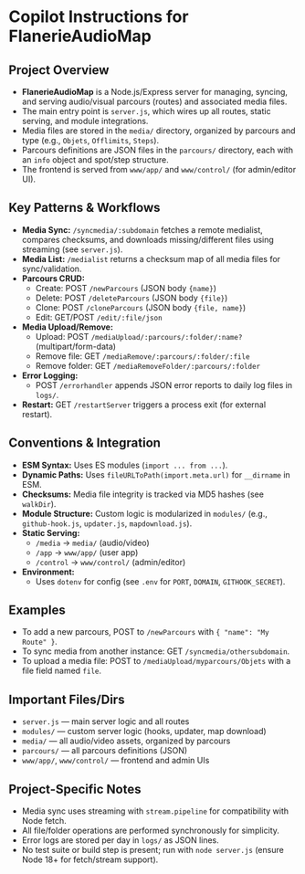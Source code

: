 # Copilot Instructions for FlanerieAudioMap

## Project Overview
- **FlanerieAudioMap** is a Node.js/Express server for managing, syncing, and serving audio/visual parcours (routes) and associated media files.
- The main entry point is `server.js`, which wires up all routes, static serving, and module integrations.
- Media files are stored in the `media/` directory, organized by parcours and type (e.g., `Objets`, `Offlimits`, `Steps`).
- Parcours definitions are JSON files in the `parcours/` directory, each with an `info` object and spot/step structure.
- The frontend is served from `www/app/` and `www/control/` (for admin/editor UI).

## Key Patterns & Workflows
- **Media Sync:** `/syncmedia/:subdomain` fetches a remote medialist, compares checksums, and downloads missing/different files using streaming (see `server.js`).
- **Media List:** `/medialist` returns a checksum map of all media files for sync/validation.
- **Parcours CRUD:**
  - Create: POST `/newParcours` (JSON body `{name}`)
  - Delete: POST `/deleteParcours` (JSON body `{file}`)
  - Clone: POST `/cloneParcours` (JSON body `{file, name}`)
  - Edit: GET/POST `/edit/:file/json`
- **Media Upload/Remove:**
  - Upload: POST `/mediaUpload/:parcours/:folder/:name?` (multipart/form-data)
  - Remove file: GET `/mediaRemove/:parcours/:folder/:file`
  - Remove folder: GET `/mediaRemoveFolder/:parcours/:folder`
- **Error Logging:**
  - POST `/errorhandler` appends JSON error reports to daily log files in `logs/`.
- **Restart:** GET `/restartServer` triggers a process exit (for external restart).

## Conventions & Integration
- **ESM Syntax:** Uses ES modules (`import ... from ...`).
- **Dynamic Paths:** Uses `fileURLToPath(import.meta.url)` for `__dirname` in ESM.
- **Checksums:** Media file integrity is tracked via MD5 hashes (see `walkDir`).
- **Module Structure:** Custom logic is modularized in `modules/` (e.g., `github-hook.js`, `updater.js`, `mapdownload.js`).
- **Static Serving:**
  - `/media` → `media/` (audio/video)
  - `/app` → `www/app/` (user app)
  - `/control` → `www/control/` (admin/editor)
- **Environment:**
  - Uses `dotenv` for config (see `.env` for `PORT`, `DOMAIN`, `GITHOOK_SECRET`).

## Examples
- To add a new parcours, POST to `/newParcours` with `{ "name": "My Route" }`.
- To sync media from another instance: GET `/syncmedia/othersubdomain`.
- To upload a media file: POST to `/mediaUpload/myparcours/Objets` with a file field named `file`.

## Important Files/Dirs
- `server.js` — main server logic and all routes
- `modules/` — custom server logic (hooks, updater, map download)
- `media/` — all audio/video assets, organized by parcours
- `parcours/` — all parcours definitions (JSON)
- `www/app/`, `www/control/` — frontend and admin UIs

## Project-Specific Notes
- Media sync uses streaming with `stream.pipeline` for compatibility with Node fetch.
- All file/folder operations are performed synchronously for simplicity.
- Error logs are stored per day in `logs/` as JSON lines.
- No test suite or build step is present; run with `node server.js` (ensure Node 18+ for fetch/stream support).
